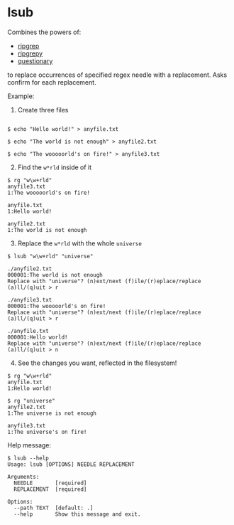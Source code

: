 # lsub

Combines the powers of:

- [ripgrep](https://www.github.com/BurntSushi/ripgrep)
- [ripgrepy](https://github.com/securisec/ripgrepy)
- [questionary](https://www.github.com/tmbo/questionary)

to replace occurrences of specified regex needle with a replacement.
Asks confirm for each replacement.

Example:

1. Create three files

```

$ echo "Hello world!" > anyfile.txt

$ echo "The world is not enough" > anyfile2.txt

$ echo "The wooooorld's on fire!" > anyfile3.txt

```

2. Find the `w*rld` inside of it

```
$ rg "w\w+rld"
anyfile3.txt
1:The wooooorld's on fire!

anyfile.txt
1:Hello world!

anyfile2.txt
1:The world is not enough

```

3. Replace the `w*rld` with the whole `universe`

```
$ lsub "w\w+rld" "universe"

./anyfile2.txt
000001:The world is not enough
Replace with "universe"? (n)ext/next (f)ile/(r)eplace/replace (a)ll/(q)uit > r

./anyfile3.txt
000001:The wooooorld's on fire!
Replace with "universe"? (n)ext/next (f)ile/(r)eplace/replace (a)ll/(q)uit > r

./anyfile.txt
000001:Hello world!
Replace with "universe"? (n)ext/next (f)ile/(r)eplace/replace (a)ll/(q)uit > n
```

4. See the changes you want, reflected in the filesystem!

```
$ rg "w\w+rld"
anyfile.txt
1:Hello world!

$ rg "universe"
anyfile2.txt
1:The universe is not enough

anyfile3.txt
1:The universe's on fire!
```


Help message:

```
$ lsub --help
Usage: lsub [OPTIONS] NEEDLE REPLACEMENT

Arguments:
  NEEDLE       [required]
  REPLACEMENT  [required]

Options:
  --path TEXT  [default: .]
  --help       Show this message and exit.
```
